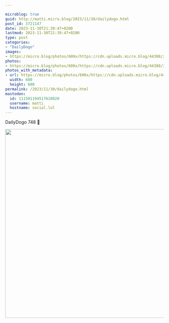 ```yaml
---

microblog: true
guid: http://matti.micro.blog/2023/11/30/dailydogo.html
post_id: 3721147
date: 2023-11-30T21:39:47+0200
lastmod: 2023-11-30T21:39:47+0200
type: post
categories:
- "DailyDogo"
images:
- https://micro.blog/photos/600x/https://cdn.uploads.micro.blog/44388/2023/2f8169f2380945cf83e9936b610462ba.jpg
photos:
- https://micro.blog/photos/600x/https://cdn.uploads.micro.blog/44388/2023/2f8169f2380945cf83e9936b610462ba.jpg
photos_with_metadata:
- url: https://micro.blog/photos/600x/https://cdn.uploads.micro.blog/44388/2023/2f8169f2380945cf83e9936b610462ba.jpg
  width: 600
  height: 600
permalink: /2023/11/30/dailydogo.html
mastodon:
  id: 111501194517618020
  username: matti
  hostname: social.lol
---
```

DailyDogo 748 🐶

<img src="/media/uploads/2023/2f8169f2380945cf83e9936b610462ba.jpg" width="600" height="600" alt="" />
